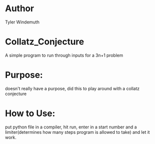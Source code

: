 # Author
Tyler Windemuth

# Collatz_Conjecture
A simple program to run through inputs for a 3n+1 problem

# Purpose:
doesn't really have a purpose, did this to play around with a collatz conjecture

# How to Use:
put python file in a compiler, hit run, enter in a start number and a limiter(determines how many steps program is allowed to take) and let it work.
